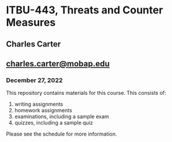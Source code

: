 # ITBU-443, Threats and Counter Measures
## Charles Carter
## charles.carter@mobap.edu
### December 27, 2022

 This repository contains materials for this course. This consists of:

 1. writing assignments
 1. homework assignments
 1. examinations, including a sample exam
 1. quizzes, including a sample quiz

 Please see the schedule for more information.

